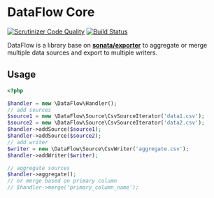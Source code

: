 # DataFlow Core

[![Scrutinizer Code Quality](https://scrutinizer-ci.com/g/vincenttouzet/DataFlow-Core/badges/quality-score.png?s=2771d9415f76506ededfec4790bb69b0cef62ba2)](https://scrutinizer-ci.com/g/vincenttouzet/DataFlow-Core/)
[![Build Status](https://travis-ci.org/vincenttouzet/DataFlow-Core.svg?branch=master)](https://travis-ci.org/vincenttouzet/DataFlow-Core)

DataFlow is a library base on [**sonata/exporter**][1] to aggregate or merge multiple data sources and export to multiple writers.

## Usage

```php
<?php

$handler = new \DataFlow\Handler();
// add sources
$source1 = new \DataFlow\Source\CsvSourceIterator('data1.csv');
$source2 = new \DataFlow\Source\CsvSourceIterator('data2.csv');
$handler->addSource($source1);
$handler->addSource($source2);
// add writer
$writer = new \DataFlow\Source\CsvWriter('aggregate.csv');
$handler->addWriter($writer);

// aggregate sources
$handler->aggregate();
// or merge based on primary column
// $handler->merge('primary_column_name');

```


[1]: https://github.com/sonata-project/exporter
